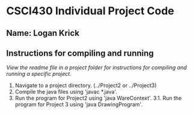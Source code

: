 # CSCI430 Individual Project Code
## Name: Logan Krick

## Instructions for compiling and running
*View the readme file in a project folder for instructions for compiling and running a specific project.*

1. Navigate to a project directory. (../Project2 or ../Project3)
2. Compile the java files using 'javac *.java'.
3. Run the program for Project2 using 'java WareContext'.
3.1. Run the program for Project 3 using 'java DrawingProgram'.
